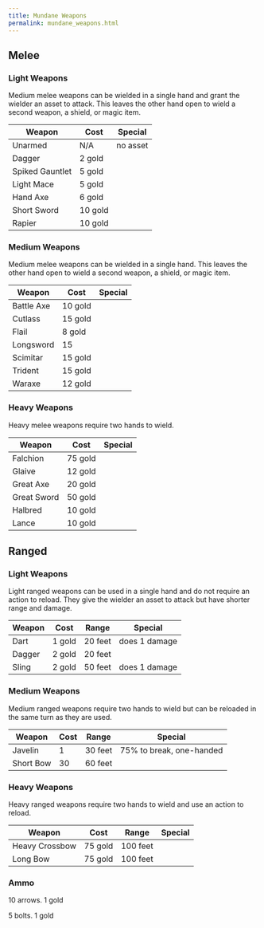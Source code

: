 ```yaml
---
title: Mundane Weapons
permalink: mundane_weapons.html
---
```


## Melee
### Light Weapons
Medium melee weapons can be wielded in a single hand and grant the wielder an asset to attack. This leaves the other hand open to wield a second weapon, a shield, or magic item.

Weapon|Cost|Special
---|---|---
Unarmed|N/A|no asset
Dagger|2 gold|
Spiked Gauntlet|5 gold|
Light Mace|5 gold|
Hand Axe|6 gold|
Short Sword|10 gold|
Rapier|10 gold|

### Medium Weapons
Medium melee weapons can be wielded in a single hand. This leaves the other hand open to wield a second weapon, a shield, or magic item.

Weapon|Cost|Special
---|---|---
Battle Axe|10 gold|
Cutlass|15 gold|
Flail|8 gold|
Longsword|15|
Scimitar|15 gold|
Trident|15 gold|
Waraxe|12 gold|

### Heavy Weapons
Heavy melee weapons require two hands to wield.

Weapon|Cost|Special
---|---|---
Falchion|75 gold|
Glaive|12 gold|
Great Axe|20 gold|
Great Sword|50 gold|
Halbred|10 gold|
Lance|10 gold|

## Ranged
### Light Weapons
Light ranged weapons can be used in a single hand and do not require an action to reload. They give the wielder an asset to attack but have shorter range and damage.

Weapon|Cost|Range|Special
---|---|---|---
Dart|1 gold|20 feet|does 1 damage
Dagger|2 gold|20 feet|
Sling|2 gold|50 feet|does 1 damage

### Medium Weapons
Medium ranged weapons require two hands to wield but can be reloaded in the same turn as they are used.

Weapon|Cost|Range|Special
---|---|---|---
Javelin|1|30 feet|75% to break, one-handed
Short Bow|30|60 feet|

### Heavy Weapons
Heavy ranged weapons require two hands to wield and use an action to reload.

Weapon|Cost|Range|Special
---|---|---|---
Heavy Crossbow|75 gold|100 feet|
Long Bow|75 gold|100 feet|

### Ammo
10 arrows. 1 gold

5 bolts. 1 gold
